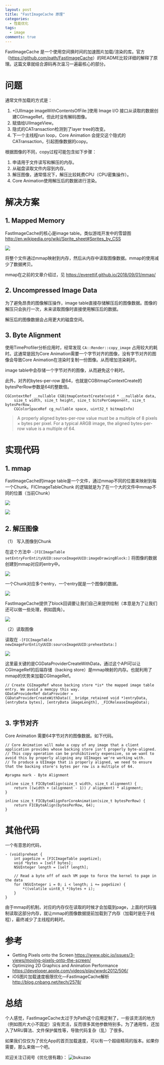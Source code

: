 ```yaml
---
layout: post
title: "FastImageCache 原理"
categories:
  - 性能优化
tags:
  - image
comments: true
---
```



FastImageCache 是一个使用空间换时间的加速图片加载/渲染的库。官方（<https://github.com/path/FastImageCache>）的README比较详细的解释了原理。这篇文章就结合源码再次温习一遍最核心的部分。


<!-- more -->

# 问题

通常文件加载的方式是：

1. +[UIImage imageWithContentsOfFile:]使用 Image I/O 接口从读取的数据创建CGImageRef。但此时没有解码图像。
2. 赋值给UIImageView。
3. 隐式的CATransaction检测到了layer tree的改变。
4. 下一个主线程run loop，Core Animation 会提交这个隐式的CATransaction，引起图像数据的copy。

根据图像的不同，copy过程可能包含如下步骤：

1. 申请用于文件读写和解压的内存。
2. 从磁盘读取文件内容到内存。
3. 解压图像，通常情况下，解压比较耗费CPU（CPU密集操作）。
4. Core Animation使用解压后的数据进行渲染。


# 解决方案

## 1. Mapped Memory

FastImageCache的核心是image table。类似游戏开发中的雪碧图 <http://en.wikipedia.org/wiki/Sprite_sheet#Sprites_by_CSS>

![](/media/15366783741626.jpg)

将整个文件通过mmap映射到内存，然后从内存中读取图像数据。mmap的使用减少了数据拷贝。

mmap在之前的文章介绍过，见 <https://everettjf.github.io/2018/09/01/mmap/>


## 2. Uncompressed Image Data

为了避免昂贵的图像解压操作，image table直接存储解压后的图像数据。图像的解压只会执行一次，未来读取图像时直接使用解压后的数据。

解压后的图像数据会占用更大的磁盘空间。



## 3. Byte Alignment

使用TimeProfiler分析应用时，经常发现 `CA::Render::copy_image` 占用较大的耗时。这通常是因为Core Animation需要一个字节对齐的图像，没有字节对齐的图像会导致Core Animation在渲染时复制一份图像。从而增加渲染耗时。

image table中会存储一个字节对齐的图像，从而避免这个耗时。

此外，对齐的bytes-per-row 是64，也就是CGBitmapContextCreate的bytesPerRow参数是64的整数倍。

```
CGContextRef __nullable CGBitmapContextCreate(void * __nullable data,
    size_t width, size_t height, size_t bitsPerComponent, size_t bytesPerRow,
    CGColorSpaceRef cg_nullable space, uint32_t bitmapInfo)
```

>  A properly aligned bytes-per-row value must be a multiple of 8 pixels × bytes per pixel. For a typical ARGB image, the aligned bytes-per-row value is a multiple of 64. 

# 实现代码

## 1. mmap

FastImageCache的image table是一个文件，通过mmap不同的位置来映射到每一个Chunk。FICImageTableChunk 的逻辑就是为了在一个大的文件中mmap不同的位置（当前Chunk）

![](/media/15366809061033.jpg)

![](/media/15366814691967.jpg)

## 2. 解压图像

（1） 写入图像到Chunk

在这个方法中 `-[FICImageTable setEntryForEntityUUID:sourceImageUUID:imageDrawingBlock:]` 将图像的数据创建到mmap对应的entry中。

![](/media/15366820880154.jpg)

一个Chunk对应多个entry，一个entry就是一个图像的数据。

![](/media/15366818435515.jpg)

FastImageCache提供了block回调要让我们自己来提供绘制（本意是为了让我们还可以做一些处理，例如圆角）。

![](/media/15366818611429.jpg)


（2）读取图像

读取在 `-[FICImageTable newImageForEntityUUID:sourceImageUUID:preheatData:]` 

![](/media/15366823635180.jpg)

这里最关键的是CGDataProviderCreateWithData，通过这个API可以让CGImageRef的后端存储（backing store）是mmap映射的内存。也就利用了mmap的优势来加载CGImageRef。

```
// Create CGImageRef whose backing store *is* the mapped image table entry. We avoid a memcpy this way.
GDataProviderRef dataProvider = CGDataProviderCreateWithData((__bridge_retained void *)entryData, [entryData bytes], [entryData imageLength], _FICReleaseImageData);
                    
```

## 3. 字节对齐

Core Animation 需要64字节对齐的图像数据。如下代码。

```
// Core Animation will make a copy of any image that a client application provides whose backing store isn't properly byte-aligned.
// This copy operation can be prohibitively expensive, so we want to avoid this by properly aligning any UIImages we're working with.
// To produce a UIImage that is properly aligned, we need to ensure that the backing store's bytes per row is a multiple of 64.

#pragma mark - Byte Alignment

inline size_t FICByteAlign(size_t width, size_t alignment) {
    return ((width + (alignment - 1)) / alignment) * alignment;
}

inline size_t FICByteAlignForCoreAnimation(size_t bytesPerRow) {
    return FICByteAlign(bytesPerRow, 64);
}

```

# 其他代码

一个有意思的代码，

```
- (void)preheat {
    int pageSize = [FICImageTable pageSize];
    void *bytes = [self bytes];
    NSUInteger length = [self length];
    
    // Read a byte off of each VM page to force the kernel to page in the data
    for (NSUInteger i = 0; i < length; i += pageSize) {
        *((volatile uint8_t *)bytes + i);
    }
}
```

由于mmap的机制，对应的内存仅在读取的时候才会加载到page，上面的代码强制读取这部分内存，就让mmap的图像数据提前加载到了内存（加载时是在子线程），最终减少了主线程的耗时。


# 参考

- Getting Pixels onto the Screen <https://www.objc.io/issues/3-views/moving-pixels-onto-the-screen/>
- Optimizing 2D Graphics and Animation Performance
 <https://developer.apple.com/videos/play/wwdc2012/506/>
- iOS图片加载速度极限优化—FastImageCache解析 <http://blog.cnbang.net/tech/2578/>


# 总结


个人感觉，FastImageCache太过于为Path这个应用定制了，一些该灵活的地方（例如图片大小不固定）没有灵活，反而很多其他参数特别多。为了通用性，还加入了MRU算法、文件保护属性等，导致代码复杂（乱）了很多。

如果我们仅仅为了优化App的首页加载速度，可以有一个超级精简的版本。如果你需要，那么来做一个吧。


欢迎关注订阅号《优化很有趣》：
![bukuzao](https://everettjf.github.io/images/fun.jpg)


